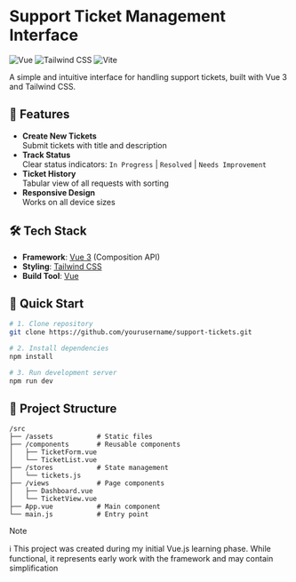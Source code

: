 # Support Ticket Management Interface

![Vue](https://img.shields.io/badge/Vue-3-green)
![Tailwind CSS](https://img.shields.io/badge/Tailwind_CSS-3.3-blue)
![Vite](https://img.shields.io/badge/Vite-4.x-orange)

A simple and intuitive interface for handling support tickets, built with Vue 3 and Tailwind CSS.

## 🧠 Features

- **Create New Tickets**  
  Submit tickets with title and description
- **Track Status**  
  Clear status indicators: `In Progress` | `Resolved` | `Needs Improvement`
- **Ticket History**  
  Tabular view of all requests with sorting
- **Responsive Design**  
  Works on all device sizes

## 🛠️ Tech Stack

- **Framework**: [Vue 3](https://vuejs.org/) (Composition API)
- **Styling**: [Tailwind CSS](https://tailwindcss.com/)
- **Build Tool**: [Vue](https://vuejs.org/)

## 🚀 Quick Start

```bash
# 1. Clone repository
git clone https://github.com/yourusername/support-tickets.git

# 2. Install dependencies
npm install

# 3. Run development server
npm run dev
```

## 📂 Project Structure
```
/src
├── /assets           # Static files
├── /components       # Reusable components
│   ├── TicketForm.vue
│   └── TicketList.vue
├── /stores           # State management
│   └── tickets.js
├── /views            # Page components
│   ├── Dashboard.vue
│   └── TicketView.vue
├── App.vue           # Main component
└── main.js           # Entry point
```

> [!NOTE]
> ℹ️ This project was created during my initial Vue.js learning phase. While functional, it represents early work with the framework and may contain simplification
